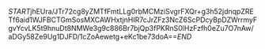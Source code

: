 $START$jhEUra/JTr72cg8yZMTfFmtLLg0rbMCMziSvgrFXQr+g3h52jdnqpZRETf6aid1WJFBCTGmSosMXCAWHxtjnHIR7cJrZFz3NcZ6ScPDcyBpDZWrrmyFgvYcvLK5t9hnuDt8NMWe3g9c886Br7bjQp3fPKRnS0lHzFzfh0eZu7O7nAw/aDGy58Ze9Ug1DJFD/1cZoAewetg+eKc1be73doA==$END$
